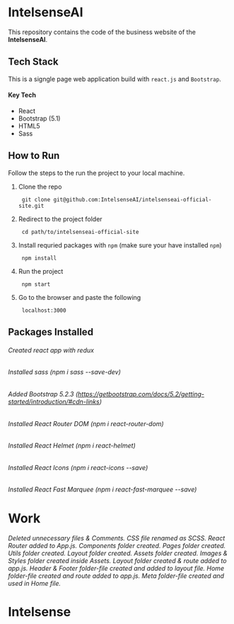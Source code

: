 # IntelsenseAI

This repository contains the code of the business website of the **IntelsenseAI**.

## Tech Stack

This is a signgle page web application build with `react.js` and `Bootstrap`.

#### Key Tech

- React
- Bootstrap (5.1)
- HTML5
- Sass

## How to Run

Follow the steps to the run the project to your local machine.

1. Clone the repo

        git clone git@github.com:IntelsenseAI/intelsenseai-official-site.git

2. Redirect to the project folder

        cd path/to/intelsenseai-official-site

3. Install requried packages with `npm` (make sure your have installed `npm`)

        npm install

4. Run the project

        npm start

5. Go to the browser and paste the following

        localhost:3000


## Packages Installed

###### Created react app with redux

###### Installed sass (npm i sass --save-dev)

###### Added Bootstrap 5.2.3 (https://getbootstrap.com/docs/5.2/getting-started/introduction/#cdn-links)

###### Installed React Router DOM (npm i react-router-dom)

###### Installed React Helmet (npm i react-helmet)

###### Installed React Icons (npm i react-icons --save)

###### Installed React Fast Marquee (npm i react-fast-marquee --save)

# Work

###### Deleted unnecessary files & Comments. CSS file renamed as SCSS. React Router added to App.js. Components folder created. Pages folder created. Utils folder created. Layout folder created. Assets folder created. Images & Styles folder created inside Assets. Layout folder created & route added to app.js. Header & Footer folder-file created and added to layout file. Home folder-file created and route added to app.js. Meta folder-file created and used in Home file.
# Intelsense
